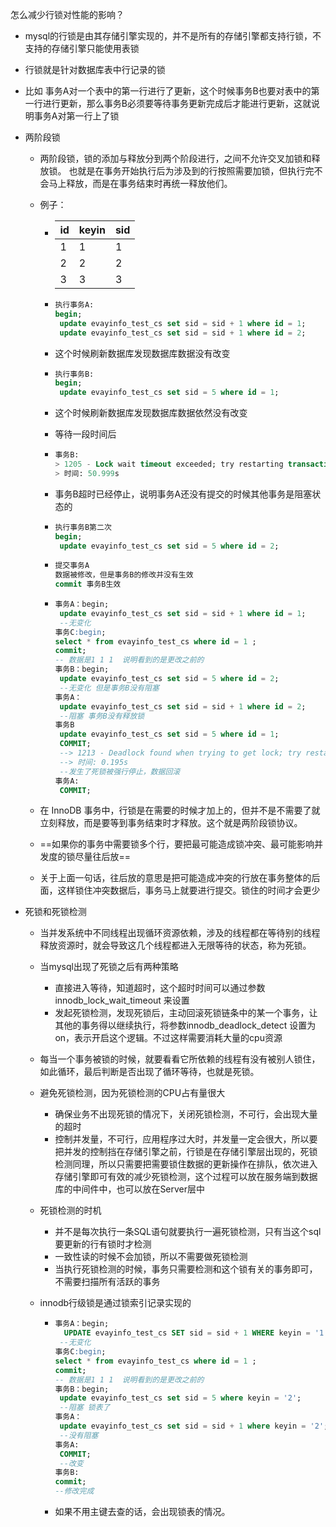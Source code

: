 怎么减少行锁对性能的影响？

- mysql的行锁是由其存储引擎实现的，并不是所有的存储引擎都支持行锁，不支持的存储引擎只能使用表锁

- 行锁就是针对数据库表中行记录的锁

- 比如 事务A对一个表中的第一行进行了更新，这个时候事务B也要对表中的第一行进行更新，那么事务B必须要等待事务更新完成后才能进行更新，这就说明事务A对第一行上了锁

- 两阶段锁

  - 两阶段锁，锁的添加与释放分到两个阶段进行，之间不允许交叉加锁和释放锁。 也就是在事务开始执行后为涉及到的行按照需要加锁，但执行完不会马上释放，而是在事务结束时再统一释放他们。

  - 例子：

    - | id   | keyin | sid  |
      | ---- | ----- | ---- |
      | 1    | 1     | 1    |
      | 2    | 2     | 2    |
      | 3    | 3     | 3    |

    - ~~~sql
      执行事务A:
      begin;
       update evayinfo_test_cs set sid = sid + 1 where id = 1;
       update evayinfo_test_cs set sid = sid + 1 where id = 2;
      ~~~

    - 这个时候刷新数据库发现数据库数据没有改变

    - ~~~sql
      执行事务B:
      begin;
       update evayinfo_test_cs set sid = 5 where id = 1;
      ~~~

    - 这个时候刷新数据库发现数据库数据依然没有改变

    - 等待一段时间后

    - ~~~sql
      事务B:
      > 1205 - Lock wait timeout exceeded; try restarting transaction
      > 时间: 50.999s
      ~~~

    - 事务B超时已经停止，说明事务A还没有提交的时候其他事务是阻塞状态的

    - ~~~sql
      执行事务B第二次
      begin;
       update evayinfo_test_cs set sid = 5 where id = 2;
      ~~~

    - ~~~sql
      提交事务A
      数据被修改，但是事务B的修改并没有生效
      commit 事务B生效
      ~~~

    - ~~~sql
      事务A：begin;
       update evayinfo_test_cs set sid = sid + 1 where id = 1;
       --无变化
      事务C:begin;
      select * from evayinfo_test_cs where id = 1 ;
      commit;
      -- 数据是1 1 1  说明看到的是更改之前的
      事务B：begin;
       update evayinfo_test_cs set sid = 5 where id = 2;
       --无变化 但是事务B没有阻塞
      事务A：
       update evayinfo_test_cs set sid = sid + 1 where id = 2;
       --阻塞 事务B没有释放锁
      事务B
       update evayinfo_test_cs set sid = 5 where id = 1;
       COMMIT;
       --> 1213 - Deadlock found when trying to get lock; try restarting transaction
       --> 时间: 0.195s
       --发生了死锁被强行停止，数据回滚
      事务A:
       COMMIT;
      ~~~

  - 在 InnoDB 事务中，行锁是在需要的时候才加上的，但并不是不需要了就立刻释放，而是要等到事务结束时才释放。这个就是两阶段锁协议。

  - ==如果你的事务中需要锁多个行，要把最可能造成锁冲突、最可能影响并发度的锁尽量往后放==

  - 关于上面一句话，往后放的意思是把可能造成冲突的行放在事务整体的后面，这样锁住冲突数据后，事务马上就要进行提交。锁住的时间才会更少

- 死锁和死锁检测

  - 当并发系统中不同线程出现循环资源依赖，涉及的线程都在等待别的线程释放资源时，就会导致这几个线程都进入无限等待的状态，称为死锁。

  - 当mysql出现了死锁之后有两种策略

    - 直接进入等待，知道超时，这个超时时间可以通过参数innodb_lock_wait_timeout 来设置
    - 发起死锁检测，发现死锁后，主动回滚死锁链条中的某一个事务，让其他的事务得以继续执行，将参数innodb_deadlock_detect 设置为 on，表示开启这个逻辑。不过这样需要消耗大量的cpu资源

  - 每当一个事务被锁的时候，就要看看它所依赖的线程有没有被别人锁住，如此循环，最后判断是否出现了循环等待，也就是死锁。

  - 避免死锁检测，因为死锁检测的CPU占有量很大

    - 确保业务不出现死锁的情况下，关闭死锁检测，不可行，会出现大量的超时
    - 控制并发量，不可行，应用程序过大时，并发量一定会很大，所以要把并发的控制挡在存储引擎之前，行锁是在存储引擎层出现的，死锁检测同理，所以只需要把需要锁住数据的更新操作在排队，依次进入存储引擎即可有效的减少死锁检测，这个过程可以放在服务端到数据库的中间件中，也可以放在Server层中

  - 死锁检测的时机

    - 并不是每次执行一条SQL语句就要执行一遍死锁检测，只有当这个sql要更新的行有锁时才检测
    - 一致性读的时候不会加锁，所以不需要做死锁检测
    - 当执行死锁检测的时候，事务只需要检测和这个锁有关的事务即可，不需要扫描所有活跃的事务

  - innodb行级锁是通过锁索引记录实现的

    - ~~~sql
      事务A：begin;
      	UPDATE evayinfo_test_cs SET sid = sid + 1 WHERE keyin = '1';
       --无变化
      事务C:begin;
      select * from evayinfo_test_cs where id = 1 ;
      commit;
      -- 数据是1 1 1  说明看到的是更改之前的
      事务B：begin;
       update evayinfo_test_cs set sid = 5 where keyin = '2';
       --阻塞 锁表了
      事务A：
       update evayinfo_test_cs set sid = sid + 1 where keyin = '2';
       --没有阻塞
      事务A:
       COMMIT;
       --改变
      事务B:
      commit;
      --修改完成
      ~~~

    - 如果不用主键去查的话，会出现锁表的情况。


